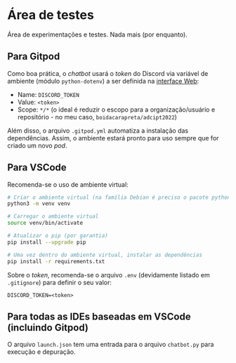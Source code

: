 # Área de testes

Área de experimentações e testes. Nada mais (por enquanto).

## Para Gitpod

Como boa prática, o _chatbot_ usará o _token_ do Discord via variável de ambiente (módulo `python-dotenv`) a ser definida na [interface Web](https://gitpod.io/variables):

- Name: `DISCORD_TOKEN`
- Value: `<token>`
- Scope: `*/*` (o ideal é reduzir o escopo para a organização/usuário e repositório - no meu caso, `boidacarapreta/adcipt2022`)

Além disso, o arquivo `.gitpod.yml` automatiza a instalação das dependências. Assim, o ambiente estará pronto para uso sempre que for criado um novo _pod_.

## Para VSCode

Recomenda-se o uso de ambiente virtual:

```sh
# Criar o ambiente virtual (na família Debian é preciso o pacote python3-env)
python3 -m venv venv

# Carregar o ambiente virtual
source venv/bin/activate

# Atualizar o pip (por garantia)
pip install --upgrade pip 

# Uma vez dentro do ambiente virtual, instalar as dependências
pip install -r requirements.txt 
```

Sobre o _token_, recomenda-se o arquivo `.env` (devidamente listado em `.gitignore`) para definir o seu valor:

```
DISCORD_TOKEN=<token>
```

## Para todas as IDEs baseadas em VSCode (incluindo Gitpod)

O arquivo `launch.json` tem uma entrada para o arquivo `chatbot.py` para execução e depuração.
